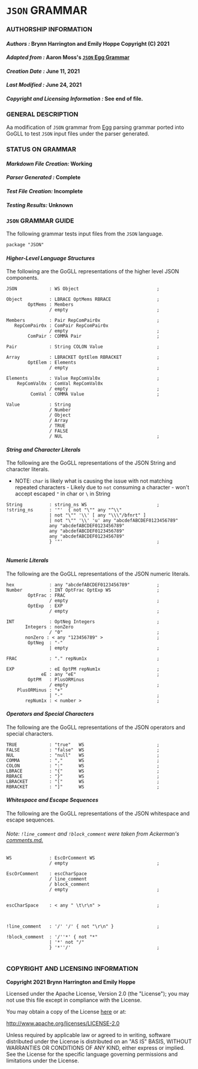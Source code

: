 # **`JSON` GRAMMAR**
### **AUTHORSHIP INFORMATION**
#### *Authors :* Brynn Harrington and Emily Hoppe Copyright (C) 2021
#### *Adapted from :* Aaron Moss's [`JSON` Egg Grammar](https://github.com/bruceiv/egg/blob/deriv/grammars/JSON-u.egg)
#### *Creation Date :* June 11, 2021 
#### *Last Modified :* June 24, 2021
#### *Copyright and Licensing Information :* See end of file.

###  **GENERAL DESCRIPTION**
Aa modification of `JSON` grammar from [Egg](https://github.com/bruceiv/egg/blob/deriv/grammars/JSON-u.egg) parsing grammar ported into GoGLL to test `JSON` input files under the parser generated.
### **STATUS ON GRAMMAR**
#### *Markdown File Creation:* Working 
#### *Parser Generated :* Complete
#### *Test File Creation:* Incomplete
#### *Testing Results:* Unknown
### **`JSON` GRAMMAR GUIDE**
The following grammar tests input files from the `JSON` language.
```
package "JSON" 
```
#### ***Higher-Level Language Structures***
The following are the GoGLL representations of the higher level JSON components.
```
JSON            : WS Object                             ;

Object          : LBRACE OptMems RBRACE                 ;
        OptMems : Members 
                / empty                                 ;

Members         : Pair RepComPair0x                     ;
   RepComPair0x : ComPair RepComPair0x  
                / empty                                 ; 
        ComPair : COMMA Pair                            ;      

Pair            : String COLON Value                    ;

Array           : LBRACKET OptElem RBRACKET             ;
        OptElem : Elements 
                / empty                                 ;

Elements        : Value RepComVal0x                     ;
    RepComVal0x : ComVal RepComVal0x
                / empty                                 ; 
         ComVal : COMMA Value                           ;

Value           : String 
                / Number 
                / Object 
                / Array 
                / TRUE 
                / FALSE 
                / NUL                                   ;
```  
#### ***String and Character Literals***
The following are the GoGLL representations of the JSON String and character literals.
- NOTE: `char` is likely what is causing the issue with not matching repeated characters 
        - Likely due to `not` consuming a character
        - won't accept escaped `"` in char or `\` in String
        
```
String          : string_ns WS                          ;
!string_ns      : '"'  { not "\"" any "^\\" 
                | not "\"" '\\' [ any "\\\"/bfnrt" ] 
                | not "\"" '\\' 'u' any "abcdefABCDEF0123456789" 
                any "abcdefABCDEF0123456789"
                any "abcdefABCDEF0123456789"
                any "abcdefABCDEF0123456789"
                } '"'                                   ;             
  
```
#### ***Numeric Literals***
The following are the GoGLL representations of the JSON numeric literals.
```
hex             : any "abcdefABCDEF0123456789"          ;        
Number          : INT OptFrac OptExp WS                 ;
        OptFrac : FRAC
                / empty                                 ;
        OptExp  : EXP
                / empty                                 ;

INT             : OptNeg Integers                       ;
       Integers : nonZero
                / "0"                                   ;
       nonZero : < any "123456789" >                    ;
        OptNeg  : "-"
                | empty                                 ;
                       
FRAC            : "." repNum1x                          ;

EXP             : eE OptPM repNum1x                     ;
             eE : any "eE"                              ;
        OptPM   : PlusORMinus
                / empty                                 ;
    PlusORMinus : "+"
                | "-"                                   ;
       repNum1x : < number >                            ;

```
#### ***Operators and Special Characters***
The following are the GoGLL representations of the JSON operators and special characters.
```
TRUE            : "true"   WS                           ;
FALSE           : "false"  WS                           ;
NUL             : "null"   WS                           ;
COMMA           : ","      WS                           ;
COLON           : ":"      WS                           ;
LBRACE          : "{"      WS                           ;
RBRACE          : "}"      WS                           ;
LBRACKET        : "["      WS                           ;              
RBRACKET        : "]"      WS                           ;
```
#### ***Whitespace and Escape Sequences***
The following are the GoGLL representations of the JSON whitespace and escape sequences.
###### *Note:* `!line_comment` and `!block_comment` were taken from Ackerman's [comments.md.](https://github.com/bruceiv/pegll/tree/main/examples/comments) 
```
WS              : EscOrComment WS
                / empty                                 ;

EscOrComment    : escCharSpace 
                / line_comment
                / block_comment                         
                / empty                                 ;
                

escCharSpace    : < any " \t\r\n" >                     ;



!line_comment   : '/' '/' { not "\r\n" }                ;               

!block_comment  : '/''*' { not "*" 
                | '*' not "/" 
                } '*''/'                                ;
```
#
### **COPYRIGHT AND LICENSING INFORMATION**
**Copyright 2021 Brynn Harrington and Emily Hoppe**

Licensed under the Apache License, Version 2.0 (the "License"); you may not use this file except in compliance with the License.

You may obtain a copy of the License [here](http://www.apache.org/licenses/LICENSE-2.0) or at:

http://www.apache.org/licenses/LICENSE-2.0

Unless required by applicable law or agreed to in writing, software distributed under the License is distributed on an "AS IS" BASIS, WITHOUT WARRANTIES OR CONDITIONS OF ANY KIND, either express or implied. See the License for the specific language governing permissions and limitations under the License.